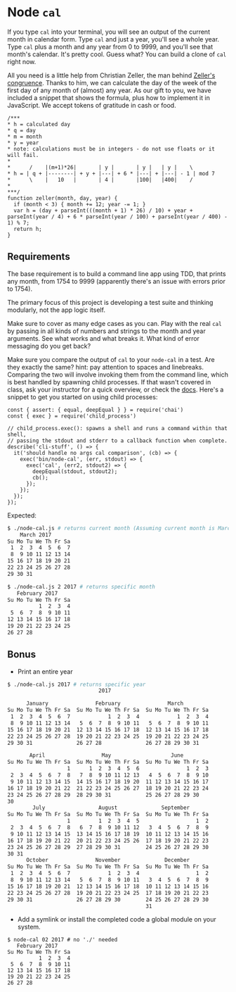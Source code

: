 # Node `cal`
If you type `cal` into your terminal, you will see an output of the current month in calendar form. Type `cal` and just a year, you'll see a whole year. Type `cal` plus a month and any year from 0 to 9999, and you'll see that month's calendar. It's pretty cool. Guess what? You can build a clone of `cal` right now.

All you need is a little help from Christian Zeller, the man behind [Zeller's congruence](https://en.wikipedia.org/wiki/Zeller's_congruence). Thanks to him, we can calculate the day of the week of the first day of any month of (almost) any year. As our gift to you, we have included a snippet that shows the formula, plus how to implement it in JavaScript. We accept tokens of gratitude in cash or food.

```
/***
* h = calculated day
* q = day
* m = month
* y = year
* note: calculations must be in integers - do not use floats or it will fail.
*
*      /    |(m+1)*26|       | y |       | y |   | y |    \
* h = | q + |--------| + y + |---| + 6 * |---| + |---| - 1 | mod 7
*      \    |   10   |       | 4 |       |100|   |400|    /
*
***/
function zeller(month, day, year) {
  if (month < 3) { month += 12; year -= 1; }
  var h = (day + parseInt(((month + 1) * 26) / 10) + year + parseInt(year / 4) + 6 * parseInt(year / 100) + parseInt(year / 400) - 1) % 7;
  return h;
}
```

## Requirements
The base requirement is to build a command line app using TDD, that prints any month, from 1754 to 9999 (apparently there's an issue with errors prior to 1754).

The primary focus of this project is developing a test suite and thinking modularly, not the app logic itself.

Make sure to cover as many edge cases as you can. Play with the real `cal` by passing in all kinds of numbers and strings to the month and year arguments. See what works and what breaks it. What kind of error messaging do you get back?

Make sure you compare the output of `cal` to your `node-cal` in a test. Are they exactly the same? hint: pay attention to spaces and linebreaks. Comparing the two will involve invoking them from the command line, which is best handled by spawning child processes. If that wasn't covered in class, ask your instructor for a quick overview, or check the [docs](https://nodejs.org/api/child_process.html#child_process_child_process). Here's a snippet to get you started on using child processes:

```
const { assert: { equal, deepEqual } } = require('chai')
const { exec } = require('child_process')

// child_process.exec(): spawns a shell and runs a command within that shell,
// passing the stdout and stderr to a callback function when complete.
describe('cli-stuff', () => {
  it('should handle no args cal comparison', (cb) => {
    exec('bin/node-cal', (err, stdout) => {
      exec('cal', (err2, stdout2) => {
        deepEqual(stdout, stdout2);
        cb();
      });
    });
  });
});
```

Expected:

```bash
$ ./node-cal.js # returns current month (Assuming current month is March 2017)
    March 2017
Su Mo Tu We Th Fr Sa
 1  2  3  4  5  6  7
 8  9 10 11 12 13 14
15 16 17 18 19 20 21
22 23 24 25 26 27 28
29 30 31

```

```bash
$ ./node-cal.js 2 2017 # returns specific month
   February 2017
Su Mo Tu We Th Fr Sa
          1  2  3  4
 5  6  7  8  9 10 11
12 13 14 15 16 17 18
19 20 21 22 23 24 25
26 27 28

```

## Bonus
+ Print an entire year

```bash
$ ./node-cal.js 2017 # returns specific year
                             2017

      January               February               March
Su Mo Tu We Th Fr Sa  Su Mo Tu We Th Fr Sa  Su Mo Tu We Th Fr Sa
 1  2  3  4  5  6  7            1  2  3  4            1  2  3  4
 8  9 10 11 12 13 14   5  6  7  8  9 10 11   5  6  7  8  9 10 11
15 16 17 18 19 20 21  12 13 14 15 16 17 18  12 13 14 15 16 17 18
22 23 24 25 26 27 28  19 20 21 22 23 24 25  19 20 21 22 23 24 25
29 30 31              26 27 28              26 27 28 29 30 31

       April                  May                   June
Su Mo Tu We Th Fr Sa  Su Mo Tu We Th Fr Sa  Su Mo Tu We Th Fr Sa
                   1      1  2  3  4  5  6               1  2  3
 2  3  4  5  6  7  8   7  8  9 10 11 12 13   4  5  6  7  8  9 10
 9 10 11 12 13 14 15  14 15 16 17 18 19 20  11 12 13 14 15 16 17
16 17 18 19 20 21 22  21 22 23 24 25 26 27  18 19 20 21 22 23 24
23 24 25 26 27 28 29  28 29 30 31           25 26 27 28 29 30
30                                          
        July                 August              September
Su Mo Tu We Th Fr Sa  Su Mo Tu We Th Fr Sa  Su Mo Tu We Th Fr Sa
                   1         1  2  3  4  5                  1  2
 2  3  4  5  6  7  8   6  7  8  9 10 11 12   3  4  5  6  7  8  9
 9 10 11 12 13 14 15  13 14 15 16 17 18 19  10 11 12 13 14 15 16
16 17 18 19 20 21 22  20 21 22 23 24 25 26  17 18 19 20 21 22 23
23 24 25 26 27 28 29  27 28 29 30 31        24 25 26 27 28 29 30
30 31                                       
      October               November              December
Su Mo Tu We Th Fr Sa  Su Mo Tu We Th Fr Sa  Su Mo Tu We Th Fr Sa
 1  2  3  4  5  6  7            1  2  3  4                  1  2
 8  9 10 11 12 13 14   5  6  7  8  9 10 11   3  4  5  6  7  8  9
15 16 17 18 19 20 21  12 13 14 15 16 17 18  10 11 12 13 14 15 16
22 23 24 25 26 27 28  19 20 21 22 23 24 25  17 18 19 20 21 22 23
29 30 31              26 27 28 29 30        24 25 26 27 28 29 30
                                            31
```

+ Add a symlink or install the completed code a global module on your system.

```
$ node-cal 02 2017 # no './' needed
   February 2017
Su Mo Tu We Th Fr Sa
          1  2  3  4
 5  6  7  8  9 10 11
12 13 14 15 16 17 18
19 20 21 22 23 24 25
26 27 28
```
